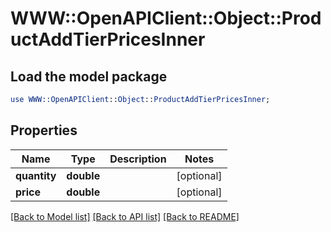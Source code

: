 # WWW::OpenAPIClient::Object::ProductAddTierPricesInner

## Load the model package
```perl
use WWW::OpenAPIClient::Object::ProductAddTierPricesInner;
```

## Properties
Name | Type | Description | Notes
------------ | ------------- | ------------- | -------------
**quantity** | **double** |  | [optional] 
**price** | **double** |  | [optional] 

[[Back to Model list]](../README.md#documentation-for-models) [[Back to API list]](../README.md#documentation-for-api-endpoints) [[Back to README]](../README.md)


